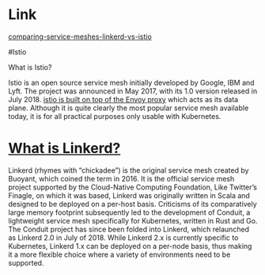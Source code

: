 # Link
[comparing-service-meshes-linkerd-vs-istio](https://glasnostic.com/blog/comparing-service-meshes-linkerd-vs-istio)

#Istio

What is Istio?

Istio is an open source service mesh initially developed by Google, IBM and Lyft. The project was announced in May 2017, with its 1.0 version released in July 2018. [istio is built on top of the Envoy proxy](https://glasnostic.com/blog/microservices-architecture-patterns-service-mesh-glossary#Envoy) which acts as its data plane. Although it is quite clearly the most popular service mesh available today, it is for all practical purposes only usable with Kubernetes.

# [What is Linkerd?](https://glasnostic.com/blog/comparing-service-meshes-linkerd-vs-istio)

Linkerd (rhymes with “chickadee”) is the original service mesh created by Buoyant, which coined the term in 2016. It is the official service mesh project supported by the Cloud-Native Computing Foundation, Like Twitter’s Finagle, on which it was based, Linkerd was originally written in Scala and designed to be deployed on a per-host basis. Criticisms of its comparatively large memory footprint subsequently led to the development of Conduit, a lightweight service mesh specifically for Kubernetes, written in Rust and Go. The Conduit project has since been folded into Linkerd, which relaunched as Linkerd 2.0 in July of 2018. While Linkerd 2.x is currently specific to Kubernetes, Linkerd 1.x can be deployed on a per-node basis, thus making it a more flexible choice where a variety of environments need to be supported.
